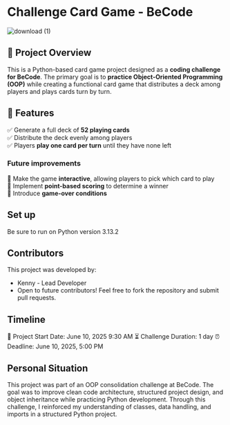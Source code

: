 # Challenge Card Game - BeCode

![download (1)](https://github.com/user-attachments/assets/a113e632-e78b-44c2-91bf-4d470e90478c)


## 📌 Project Overview

This is a Python-based card game project designed as a **coding challenge for BeCode**. The primary goal is to **practice Object-Oriented Programming (OOP)** while creating a functional card game that distributes a deck among players and plays cards turn by turn.

## 🎯 Features
✅ Generate a full deck of **52 playing cards**  
✅ Distribute the deck evenly among players  
✅ Players **play one card per turn** until they have none left  

### **Future improvements**
🚀 Make the game **interactive**, allowing players to pick which card to play  
🚀 Implement **point-based scoring** to determine a winner  
🚀 Introduce **game-over conditions**  

## Set up
Be sure to run on Python version 3.13.2

## Contributors
This project was developed by:
- Kenny - Lead Developer
- Open to future contributors! Feel free to fork the repository and submit pull requests.

## Timeline
📅 Project Start Date: June 10, 2025 9:30 AM
⏳ Challenge Duration: 1 day
⏰ Deadline: June 10, 2025, 5:00 PM

## Personal Situation
This project was part of an OOP consolidation challenge at BeCode. The goal was to improve clean code architecture, structured project design, and object inheritance while practicing Python development. Through this challenge, I reinforced my understanding of classes, data handling, and imports in a structured Python project.




